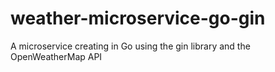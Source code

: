 # weather-microservice-go-gin
A microservice creating in Go using the gin library and the OpenWeatherMap API
